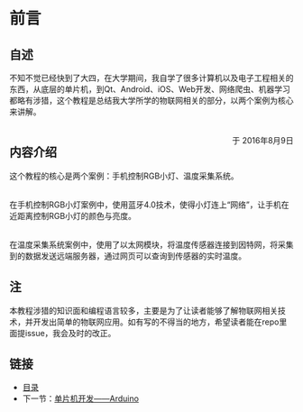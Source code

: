 # 前言

## 自述

不知不觉已经快到了大四，在大学期间，我自学了很多计算机以及电子工程相关的东西，从底层的单片机，到Qt、Android、iOS、Web开发、网络爬虫、机器学习都略有涉猎，这个教程是总结我大学所学的物联网相关的部分，以两个案例为核心来讲解。<br><br>

<span style="float:right">于 2016年8月9日</span>

## 内容介绍
这个教程的核心是两个案例：手机控制RGB小灯、温度采集系统。<br><br>

在手机控制RGB小灯案例中，使用蓝牙4.0技术，使得小灯连上“网络”，让手机在近距离控制RGB小灯的颜色与亮度。<br><br>

在温度采集系统案例中，使用了以太网模块，将温度传感器连接到因特网，将采集到的数据发送远端服务器，通过网页可以查询到传感器的实时温度。

## 注
本教程涉猎的知识面和编程语言较多，主要是为了让读者能够了解物联网相关技术，并开发出简单的物联网应用。如有写的不得当的地方，希望读者能在repo里面提issue，我会及时的改正。

## 链接
- [目录](directory.md)  
- 下一节：[单片机开发——Arduino](1.0.md)
